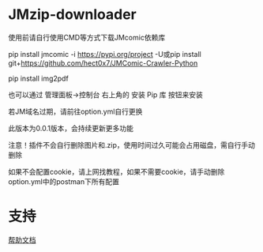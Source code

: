 # JMzip-downloader

使用前请自行使用CMD等方式下载JMcomic依赖库

pip install jmcomic -i https://pypi.org/project -U或pip install git+https://github.com/hect0x7/JMComic-Crawler-Python

pip install img2pdf

也可以通过 管理面板->控制台 右上角的 安装 Pip 库 按钮来安装

若JM域名过期，请前往option.yml自行更换

此版本为0.0.1版本，会持续更新更多功能

注意！插件不会自行删除图片和.zip，使用时间过久可能会占用磁盘，需自行手动删除

如果不会配置cookie，请上网找教程，如果不需要cookie，请手动删除option.yml中的postman下所有配置

# 支持

[帮助文档](https://astrbot.soulter.top/center/docs/%E5%BC%80%E5%8F%91/%E6%8F%92%E4%BB%B6%E5%BC%80%E5%8F%91/
)
